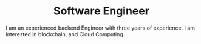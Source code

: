 <h1 align="center"> Software Engineer </h1>
I am an experienced backend Engineer with three years of experience. I am interested in blockchain, and Cloud Computing.

